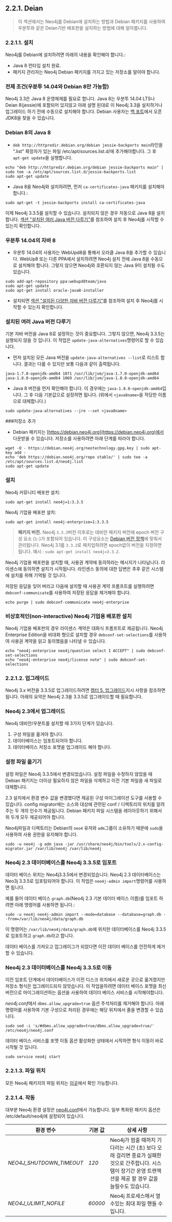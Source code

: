 ## 2.2.1. Deian

> 이 섹션에서는 Neo4j를 Debian에 설치하는 방법과 Debian 패키지를 사용하여 우분투와 같은 Deian기반 배포판을 설치하는 방법에 대해 알아봅니다. 

### 2.2.1.1. 설치

Neo4j를 Debian에 설치하려면 아래의 내용을 확인해야 합니다.:

+ Java 8 런타임 설치 완료.
+ 패키지 관리자는 Neo4j Debian 패키지를 가지고 있는 저장소를 알아야 합니다. 

### 전제 조건(우분투 14.04와 Debian 8만 가능함)

Neo4j 3.3은 Java 8 운영체제를 필요로 합니다. Java 8는 우분투 14.04 LTS나 Deian 8(jessie)에 포함되어 있지않고 아래 설명 된대로 이 Neo4j 3.3을 설치하거나 업그레이드 하기 전에 수동으로 설치해야 합니다. Debian 사용자는 [백 포트](https://packages.debian.org/jessie-backports/openjdk-8-jdk)에서 오픈JDK8을 찾을 수 있습니다. 

### Debian 8의 Java 8

+ ```deb http://httpredir.debian.org/debian jessie-backports main```라인을 ".list" 확장자가 있는 파일 /etc/apt/sources.list.d/에 추가해야합니다. 그 후 ```apt-get update```을 실행합니다. 

```
echo "deb http://httpredir.debian.org/debian jessie-backports main" | sudo tee -a /etc/apt/sources.list.d/jessie-backports.list
sudo apt-get update
```

+ Java 8을 Neo4j와 설치하려면, 먼저 ```ca-certificates-java``` 패키지를 설치해야 합니다.:

```
sudo apt-get -t jessie-backports install ca-certificates-java
```

이제 Neo4j 3.3.5를 설치할 수 있습니다. 설치되지 않은 경우 자동으로 Java 8을 설치합니다. [섹션 "설치된 여러 Java 버전 다루기"](linux/debian.md)를 참조하여 설치 후 Neo4j를 시작할 수 있는지 확인합니다. 

### 우분투 14.04의 자바 8

+ 우분투 14.04의 사용자는 WebUpd8을 통해서 오라클 Java 8을 추가할 수 있습니다. WebUp8 또는 다른 PPA에서 설치하려면 Neo4j 설치 전에 Java 8을 수동으로 설치해야 합니다. 그렇지 않으면 Neo4j와 호환되지 않는 Java 9이 설치될 수도 있습니다. 

```
sudo add-apt-repository ppa:webupd8team/java
sudo apt-get update
sudo apt-get install oracle-java8-installer
```

+ 설치되면 [섹션 "설치된 다양한 자바 버전 다루기"](linux/debian.md)를 참조하여 설치 후 Neo4j를 시작할 수 있는지 확인합니다. 

### 설치된 여러 Java 버전 다루기 

기본 자바 버전을 Java 8로 설정하는 것이 중요합니다. 그렇지 않으면, Neo4j 3.3.5는 실행되지 않을 것 입니다. 이 작업은 ```update-java-alternatives```명령어로 할 수 있습니다. 

+ 먼저 설치된 모든 Java 버전을 ```update-java-alternatives --list```로 리스트 합니다. 
결과는 다를 수 있지만 보통 다음과 같이 출력됩니다.

```
java-1.7.0-openjdk-amd64 1071 /usr/lib/jvm/java-1.7.0-openjdk-amd64
java-1.8.0-openjdk-amd64 1069 /usr/lib/jvm/java-1.8.0-openjdk-amd64
```

+ Java 8 버전을 먼저 확인해야 합니다. 이 경우에는 ```java-1.8.0-openjdk-amd64```입니다. 그 후 다음 기본값으로 설정하면 됩니다. (위에서 ```<java8name>```을 적당한 이름으로 대체합니다.)

```
sudo update-java-alternatives --jre --set <java8name>
```

###저장소 추가

+ Debian 패키지는 [https://debian.neo4j.org](https://debian.neo4j.org)에서 다운받을 수 있습니다. 저장소를 사용하려면 아래 단계를 따라야 합니다. 

```
wget -O - https://debian.neo4j.org/neotechnology.gpg.key | sudo apt-key add -
echo 'deb https://debian.neo4j.org/repo stable/' | sudo tee -a /etc/apt/sources.list.d/neo4j.list
sudo apt-get update
```

### 설치

Neo4j 커뮤니티 배포판 설치:

```
sudo apt-get install neo4j=1:3.3.5
```

Neo4j 기업용 배포판 설치:

```
sudo apt-get install neo4j-enterprise=1:3.3.5
```

> **패키지 버전.** Neo4j ```3.3.3```버전 이후로는 데비안 패키지 버전에 epoch 버전 구성 요소 (```1:```)가 포함되어 있습니다. 이 구성요소는 [Debian 버전 정책](https://www.debian.org/doc/debian-policy/#s-f-version)에 맞춰서 관리됩니다. Neo4j 3.1를 ```3.3.2```로 패치업하려면 epoch없이 버전을 지정하면 됩니다. 예시 : ```sudo apt-get install neo4j=3.3.2```.


Neo4j 기업용 배포판을 설치할 때, 사용권 계약에 동의하라는 메시지가 나타납니다. 라이센스에 동의하면 설치가 시작됩니다.  라인센스 동의에 대한 답변은 추후 같은 시스템에 설치를 위해 기억될 것 입니다. 
 
저장된 응답을 잊어 버리고 다음에 설치할 때 사용권 계약 프롬프트를 실행하려면 ```debconf-communicate```를 사용하여 저장된 응답을 제거해야 합니다. 

```
echo purge | sudo debconf-communicate neo4j-enterprise
```


### 비상호적인(non-interactive) Neo4j 기업용 배포판 설치

Neo4j 기업용 배포판의 경우 라이센스 계약은 대화식 프롬프트로 제공됩니다. Neo4j Enterprise Edition을 비대화 형으로 설치할 경우 ```debconf-set-selections```를 사용하여 사용권 계약을 읽고 동의했음을 나타낼 수 있습니다.

```
echo "neo4j-enterprise neo4j/question select I ACCEPT" | sudo debconf-set-selections
echo "neo4j-enterprise neo4j/license note" | sudo debconf-set-selections
```

### 2.2.1.2. 업그레이드

Neo4j 3.x 버전을 3.3.5로 업그레이드하려면 [쳅터 5. 업그레이드](../upgrade.md)지시 사항을 참조하면 됩니다. 
아래의 요약은 Neo4j 2.3을 3.3.5로 업그레이드할 때 필요합니다. 

### Neo4j 2.3에서 업그레이드

Neo4j 데비안/우분트를 설치할 때 3가지 단계가 있습니다. 

1. 구성 파일을 옮겨야 합니다. 
2. 데이터베이스는 임포트되어야 합니다. 
3. 데이터베이스 저장소 포맷을 업그레이드 해야 합니다. 


### 설정 파일 옮기기 

설정 파일은 Neo4j 3.3.5에서 변경되었습니다. 설정 파일을 수정하지 않았을 때 Debian 패키지는 더이상 필요하지 않은 파일을 삭제하고 이전 기본 파일을 새 파일로 대체합니다. 

2.3 설치에서 환경 변수 값을 변경했다면 제공된 구성 마이그레이션 도구를 사용할 수 있습니다. config migrator에는 소스와 대상에 관련된 conf / 디렉토리의 위치를 ​​알려주는 두 개의 인수가 제공됩니다. Debian 패키지 파일 시스템을 레이아웃하기 위해서 위 두개 모두 제공되어야 합니다. 

Neo4j파일과 디렉토리는 Debian의 ```neo4``` 유저와 ```adm```그룹이 소유하기 때문에 ```sudo```을 사용하여 사용 권한을 유지해야 합니다. 

```
sudo -u neo4j -g adm java -jar /usr/share/neo4j/bin/tools/2.x-config-migrator.jar /var/lib/neo4j /var/lib/neo4j
```

### Neo4j 2.3 데이터베이스를 Neo4j 3.3.5로 임포트

데이터 베이스 위치는 Neo4j3.3.5에서 변경되었습니다. Neo4j 2.3 데이터베이스는 Neo3j 3.3.5로 임포팅되어야 합니다. 이 작업은 ```neo4j-admin import```명령어를 사용하면 됩니다. 

예를 들어 데이터 베이스 ```graph.db```(Neo4j 2.3 기본 데이터 베이스 이름)를 임포트 하려면 아래 명령어를 사용하면 됩니다.:

```
sudo -u neo4j neo4j-admin import --mode=database --database=graph.db --from=/var/lib/neo4j/data/graph.db
```

이 명령어는 ```/var/lib/neo4j/data/graph.db```에 위치한 데이터베이스를 Neo4j 3.3.5로 임포트하고 ```graph.db```라고 합니다.

데이터 베이스를 가져오고 업그레이그가 되었다면 이전 데이터 베이스를 안전하게 제거할 수 있습니다.  

### Neo4j 2.3 데이터베이스를 Neo4j 3.3.5로 이동

이전 임포트 단계에서 데이터베이스가 이전 디스크 위치에서 새로운 곳으로 옮겨졌지만 저장소 형식은 업그레이드되지 않앗습니다. 
이 작업을하려면 데이터 베이스 포맷을 최신 버전으로 마이그레이션하는 옵션을 사용하여 데이터 베이스 서비스를 시작해야합니다.

*neo4j.conf*에서 ```dbms.allow_upgrade=true``` 옵션 주석처리를 제거해야 합니다. 아래 명령어를 사용하여 기본 구성으로 처리된 경우에는 해당 위치에서 줄을 변경할 수 있습니다. 

```
sudo sed -i 's/#dbms.allow_upgrade=true/dbms.allow_upgrade=true/' /etc/neo4j/neo4j.conf
```

데이터 베이스 서비스를 포맷 이동 옵션 활성화한 상태에서 시작하면 형식 이동이 바로 시작될 것 입니다. 

```
sudo service neo4j start
```

### 2.2.1.3. 파일 위치

모든 Neo4j 패키지의 파일 위치는 [이곳](../configuration/file-locations.md)에서 확인 가능합니다. 


### 2.2.1.4. 작동

대부분 Neo4j 환경 설정은 [neo4j.conf](../configuration/file-locations.md)에서 가능합니다. 일부 특화된 패키지 옵션은 /etc/default/neo4j에 설정되어 있습니다. 

| 환경 변수                | 기본 값 | 상세 사항                                                    |
| ------------------------ | ------- | ------------------------------------------------------------ |
| *NEO4J_SHUTDOWN_TIMEOUT* | *120*   | Neo4j가 멈출 때까지 기다리는 시간 (초) 보다 오래 걸리면 종료가 실패한 것으로 간주합니다. 시스템이 장기간 운영 트랜잭션을 제공 할 경우 값을 늘릴수도 있습니다. |
| *NEO4J_ULIMIT_NOFILE*    | *60000* | Neo4j 프로세스에서 열 수있는 최대 파일 핸들 수입니다.        |
